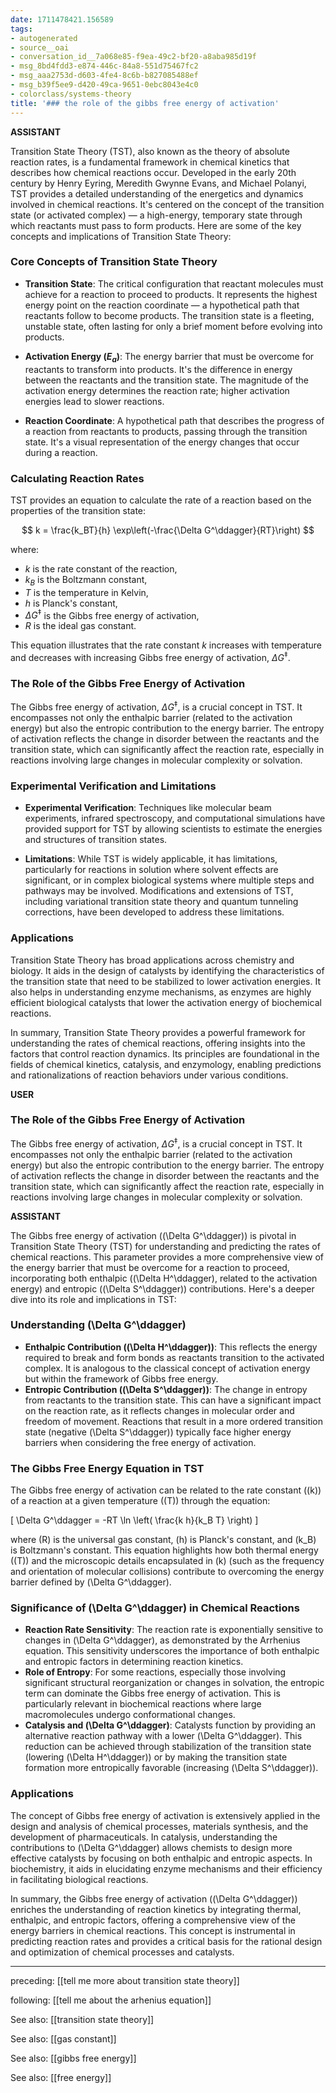 ```yaml
---
date: 1711478421.156589
tags:
- autogenerated
- source__oai
- conversation_id__7a068e85-f9ea-49c2-bf20-a8aba985d19f
- msg_8bd4fdd3-e874-446c-84a8-551d75467fc2
- msg_aaa2753d-d603-4fe4-8c6b-b827085488ef
- msg_b39f5ee9-d420-49ca-9651-0ebc8043e4c0
- colorclass/systems-theory
title: '### the role of the gibbs free energy of activation'
---
```


**ASSISTANT**

Transition State Theory (TST), also known as the theory of absolute reaction rates, is a fundamental framework in chemical kinetics that describes how chemical reactions occur. Developed in the early 20th century by Henry Eyring, Meredith Gwynne Evans, and Michael Polanyi, TST provides a detailed understanding of the energetics and dynamics involved in chemical reactions. It's centered on the concept of the transition state (or activated complex) — a high-energy, temporary state through which reactants must pass to form products. Here are some of the key concepts and implications of Transition State Theory:

### Core Concepts of Transition State Theory

- **Transition State**: The critical configuration that reactant molecules must achieve for a reaction to proceed to products. It represents the highest energy point on the reaction coordinate — a hypothetical path that reactants follow to become products. The transition state is a fleeting, unstable state, often lasting for only a brief moment before evolving into products.

- **Activation Energy ($E_a$)**: The energy barrier that must be overcome for reactants to transform into products. It's the difference in energy between the reactants and the transition state. The magnitude of the activation energy determines the reaction rate; higher activation energies lead to slower reactions.

- **Reaction Coordinate**: A hypothetical path that describes the progress of a reaction from reactants to products, passing through the transition state. It's a visual representation of the energy changes that occur during a reaction.

### Calculating Reaction Rates

TST provides an equation to calculate the rate of a reaction based on the properties of the transition state:

$$
k = \frac{k_BT}{h} \exp\left(-\frac{\Delta G^\ddagger}{RT}\right)
$$

where:
- $k$ is the rate constant of the reaction,
- $k_B$ is the Boltzmann constant,
- $T$ is the temperature in Kelvin,
- $h$ is Planck's constant,
- $\Delta G^\ddagger$ is the Gibbs free energy of activation,
- $R$ is the ideal gas constant.

This equation illustrates that the rate constant $k$ increases with temperature and decreases with increasing Gibbs free energy of activation, $\Delta G^\ddagger$.

### The Role of the Gibbs Free Energy of Activation

The Gibbs free energy of activation, $\Delta G^\ddagger$, is a crucial concept in TST. It encompasses not only the enthalpic barrier (related to the activation energy) but also the entropic contribution to the energy barrier. The entropy of activation reflects the change in disorder between the reactants and the transition state, which can significantly affect the reaction rate, especially in reactions involving large changes in molecular complexity or solvation.

### Experimental Verification and Limitations

- **Experimental Verification**: Techniques like molecular beam experiments, infrared spectroscopy, and computational simulations have provided support for TST by allowing scientists to estimate the energies and structures of transition states.

- **Limitations**: While TST is widely applicable, it has limitations, particularly for reactions in solution where solvent effects are significant, or in complex biological systems where multiple steps and pathways may be involved. Modifications and extensions of TST, including variational transition state theory and quantum tunneling corrections, have been developed to address these limitations.

### Applications

Transition State Theory has broad applications across chemistry and biology. It aids in the design of catalysts by identifying the characteristics of the transition state that need to be stabilized to lower activation energies. It also helps in understanding enzyme mechanisms, as enzymes are highly efficient biological catalysts that lower the activation energy of biochemical reactions.

In summary, Transition State Theory provides a powerful framework for understanding the rates of chemical reactions, offering insights into the factors that control reaction dynamics. Its principles are foundational in the fields of chemical kinetics, catalysis, and enzymology, enabling predictions and rationalizations of reaction behaviors under various conditions.


**USER**

### The Role of the Gibbs Free Energy of Activation

The Gibbs free energy of activation, $\Delta G^\ddagger$, is a crucial concept in TST. It encompasses not only the enthalpic barrier (related to the activation energy) but also the entropic contribution to the energy barrier. The entropy of activation reflects the change in disorder between the reactants and the transition state, which can significantly affect the reaction rate, especially in reactions involving large changes in molecular complexity or solvation.


**ASSISTANT**

The Gibbs free energy of activation (\(\Delta G^\ddagger\)) is pivotal in Transition State Theory (TST) for understanding and predicting the rates of chemical reactions. This parameter provides a more comprehensive view of the energy barrier that must be overcome for a reaction to proceed, incorporating both enthalpic (\(\Delta H^\ddagger\), related to the activation energy) and entropic (\(\Delta S^\ddagger\)) contributions. Here's a deeper dive into its role and implications in TST:

### Understanding \(\Delta G^\ddagger\)

- **Enthalpic Contribution (\(\Delta H^\ddagger\))**: This reflects the energy required to break and form bonds as reactants transition to the activated complex. It is analogous to the classical concept of activation energy but within the framework of Gibbs free energy.
- **Entropic Contribution (\(\Delta S^\ddagger\))**: The change in entropy from reactants to the transition state. This can have a significant impact on the reaction rate, as it reflects changes in molecular order and freedom of movement. Reactions that result in a more ordered transition state (negative \(\Delta S^\ddagger\)) typically face higher energy barriers when considering the free energy of activation.

### The Gibbs Free Energy Equation in TST

The Gibbs free energy of activation can be related to the rate constant (\(k\)) of a reaction at a given temperature (\(T\)) through the equation:

\[ \Delta G^\ddagger = -RT \ln \left( \frac{k h}{k_B T} \right) \]

where \(R\) is the universal gas constant, \(h\) is Planck's constant, and \(k_B\) is Boltzmann's constant. This equation highlights how both thermal energy (\(T\)) and the microscopic details encapsulated in \(k\) (such as the frequency and orientation of molecular collisions) contribute to overcoming the energy barrier defined by \(\Delta G^\ddagger\).

### Significance of \(\Delta G^\ddagger\) in Chemical Reactions

- **Reaction Rate Sensitivity**: The reaction rate is exponentially sensitive to changes in \(\Delta G^\ddagger\), as demonstrated by the Arrhenius equation. This sensitivity underscores the importance of both enthalpic and entropic factors in determining reaction kinetics.
- **Role of Entropy**: For some reactions, especially those involving significant structural reorganization or changes in solvation, the entropic term can dominate the Gibbs free energy of activation. This is particularly relevant in biochemical reactions where large macromolecules undergo conformational changes.
- **Catalysis and \(\Delta G^\ddagger\)**: Catalysts function by providing an alternative reaction pathway with a lower \(\Delta G^\ddagger\). This reduction can be achieved through stabilization of the transition state (lowering \(\Delta H^\ddagger\)) or by making the transition state formation more entropically favorable (increasing \(\Delta S^\ddagger\)).

### Applications

The concept of Gibbs free energy of activation is extensively applied in the design and analysis of chemical processes, materials synthesis, and the development of pharmaceuticals. In catalysis, understanding the contributions to \(\Delta G^\ddagger\) allows chemists to design more effective catalysts by focusing on both enthalpic and entropic aspects. In biochemistry, it aids in elucidating enzyme mechanisms and their efficiency in facilitating biological reactions.

In summary, the Gibbs free energy of activation (\(\Delta G^\ddagger\)) enriches the understanding of reaction kinetics by integrating thermal, enthalpic, and entropic factors, offering a comprehensive view of the energy barriers in chemical reactions. This concept is instrumental in predicting reaction rates and provides a critical basis for the rational design and optimization of chemical processes and catalysts.


---

preceding: [[tell me more about transition state theory]]  


following: [[tell me about the arhenius equation]]

See also: [[transition state theory]]


See also: [[gas constant]]


See also: [[gibbs free energy]]


See also: [[free energy]]